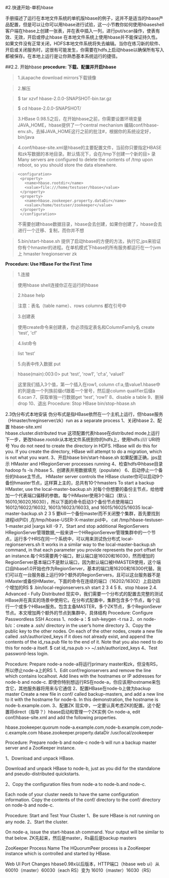 #2.快速开始-单机hbase

手册描述了运行在本地文件系统的单机版hbase的例子，这并不是适当的hbase产品配置，但是可以让你可以用hbase进行试验，这一小节教你如何使用hbaseshell客户端在hbase上创建一张表，并在表中插入一列，进行put/scan操作，使表有效、无效，开启或停止hbase
在本地文件系统上使用hbase并不能保证持久性。如果文件没有正常关闭，HDFS本地文件系统将失去编辑。当你在练习新的软件、开启或关闭服务时，这很有可能发生，你需要在hdfs上启动hbase以确保所有写入都被保存。在本地上运行是让你熟悉基本系统运行的捷径。

##2.2. 开始hbase
**procedure: 下载、配置并开启hbase**

> 1.从apache download mirrors下载镜像

> 2.解压

>    $ tar xzvf hbase-2.0.0-SNAPSHOT-bin.tar.gz

>    $ cd hbase-2.0.0-SNAPSHOT/

> 3.HBase 0.98.5之后，在开始hbase之前，你需要设置环境变量JAVA_HOME，hbase提供了一个central mechanism 
> 编辑conf/hbase-env.sh，去掉JAVA_HOME这行之前的批注#，根据你的系统设定好，bin/java

> 4.conf/hbase-site.xml是hbase的主要配置文件，当前你只要指定HBASE和zk写数据的本地目录。默认情况下，会在/tmp下创建一个新的目> 录 Many servers are configured to delete the contents of /tmp upon reboot, so you should store the data elsewhere.

>     <configuration>
>      <property>
>        <name>hbase.rootdir</name>
>        <value>file:///home/testuser/hbase</value>
>      </property>
>      <property>
>        <name>hbase.zookeeper.property.dataDir</name>
>        <value>/home/testuser/zookeeper</value>
>      </property>
>      </configuration>
>  不需要创建hbase数据目录，hbase会去创建，如果你创建了，hbase会去进行一个迁移、复制，而你并不想

> 5.bin/start-hbase.sh 提供了启动hbase的方便的方法，执行它,jps来验证你有个hmaster的进程。在单机模式下hbase的所有服务都运行在一个jvm上 hmaster hregionserver zk

**Procedure: Use HBase For the First Time**

> 1.连接

>  使用hbase shell连接你正在运行的hbase

> 2.hbase help

> 注意：表名（table name）、rows columns 都在引号中

> 3.创建表
    
> 使用create命令来创建表，你必须指定表名和ColumnFamily名 create 'test', 'cf'

> 4.list命令

> list ‘test’

> 5.向表中传入数据  put

> hbase(main):003:0> put 'test', 'row1', 'cf:a', 'value1'

> 这里我们插入3个值，第一个插入在row1, column cf:a,值value1.hbase中的列是由一个列族前缀cf跟着一个冒号，然后是column qualifier后缀a
>6.scan
7、获取单独一行数据get 'test', 'row1'
8、disable a table
9、删掉drop
10、退出
Procedure: Stop HBase
bin/stop-hbase.sh

2.3伪分布式本地安装
伪分布式是指HBase依然在一个主机上运行，但hbase服务（Hmaster/hreginserver/zk）run as a separate process
1、关闭hbase
2、配置
hbase-site.xml   
<property>
  <name>hbase.cluster.distributed</name>
  <value>true</value>
</property>
这项配置代表hbase在distributed mode上运行
下一步，更改hbase.rootdir从本地文件系统到你的hdfs上，使用hdfs://// URI符号 You do not need to create the directory in HDFS. HBase will do this for you. If you create the directory, HBase will attempt to do a migration, which is not what you want.
3、开启hbase
bin/start-hbase.sh  如果配置正确，jps显示 HMaster and HRegionServer processes running
4、检查hdfs中hbase目录
hadoop fs -ls /hbase
5、创建表并用数据填充（populate）
6、启动停止一个备份的hbase主节点。
 HMaster server controls the HBase cluster你可以启动9个备份hmaster节点，这样算上主的，总共有10个hmasters  To start a backup HMaster, use the local-master-backup.sh 对每个你想要的备份主节点，给他增加一个代表端口偏移的参数。每个HMaster使用3个端口（默认：16010,16020,16030），所以下面的命令启动3个备份节点使用端口16012/16022/16032, 16013/16023/16033, and 16015/16025/16035
 local-master-backup.sh 2 3 5
 要kill一个备份master而不关闭整个集群，首先要找到进程id(PID) ,在/tmp/hbase-USER-X-master.pid中，
 cat /tmp/hbase-testuser-1-master.pid |xargs kill -9
 7、Start and stop additional RegionServers
 HRegionServer管理数据,一般来讲一个HRegionSerever管理集群中的一个节点，运行多个HRS在同一个系统中，可以用来测试伪分布式
 local-regionservers.sh It works in a similar way to the local-master-backup.sh command, in that each parameter you provide represents the port offset for an instance.每个RS需要两个端口，默认端口是16020和16030，然而增加的RegionServer基本端口不是默认端口，因为默认端口被HMASTER使用，这个端口自hbase1.0开始也作为RegionServer，基本的端口用16200和16300代替。我们可以在一台服务器上运行99个额外的RegionServers，且可以这台服务器不是HMaster或备份HMaster。下面的命令在连续的端口（16202/16302）上启动四个增加的RS
 $ .bin/local-regionservers.sh start 2 3 4 5
 8、stop hbase
2.4. Advanced - Fully Distributed
现实中，我们需要一个分布式的配置去完整的测试HBase并在真实的场景中使用它。在分布式配置中，集群包含多个节点，每个运行一个或多个HBase服务。包含主备MASTER，多个ZK节点，多个RegionSever节点。本文增加两个额外的节点到集群中，具体结构
Procedure: Configure Passwordless SSH Access
1、node-a：$ ssh-keygen -t rsa
2、on node-b/c：create a .ssh/ directory in the user’s home directory
3、Copy the public key to the other nodes. On each of the other nodes, create a new file called .ssh/authorized_keys if it does not already exist, and append the contents of the id_rsa.pub file to the end of it. Note that you also need to do this for node-a itself.
$ cat id_rsa.pub >> ~/.ssh/authorized_keys
4、Test password-less login.

Procedure: Prepare node-a
node-a将运行primary master和zk，但没有RS，所以停止node-a上的RS
1、Edit conf/regionservers and remove the line which contains localhost. Add lines with the hostnames or IP addresses for node-b and node-c.
即使你特别想运行RS在node-a，你应该用hostname来包含它，其他服务器将用来与它通信
2、配置HBase在node-b上做为backup master
Create a new file in conf/ called backup-masters, and add a new line to it with the hostname for node-b. In this demonstration, the hostname is node-b.example.com.
3、配置ZK
现实中，一定要认真考虑ZK的配置。这个配置将direct（指导？）hbase启动和管理一个ZK实例
On node-a, edit conf/hbase-site.xml and add the following properties.

<property>
  <name>hbase.zookeeper.quorum</name>
  <value>node-a.example.com,node-b.example.com,node-c.example.com</value>
</property>
<property>
  <name>hbase.zookeeper.property.dataDir</name>
  <value>/usr/local/zookeeper</value>
</property>

Procedure: Prepare node-b and node-c
node-b will run a backup master server and a ZooKeeper instance.

1、Download and unpack HBase.

Download and unpack HBase to node-b, just as you did for the standalone and pseudo-distributed quickstarts.

2、Copy the configuration files from node-a to node-b.and node-c.

Each node of your cluster needs to have the same configuration information. Copy the contents of the conf/ directory to the conf/ directory on node-b and node-c.

Procedure: Start and Test Your Cluster
1、Be sure HBase is not running on any node.
2、Start the cluster.

On node-a, issue the start-hbase.sh command. Your output will be similar to that below.
ZK先起来，然后是master，Rs最后是backup masters

ZooKeeper Process Name
The HQuorumPeer process is a ZooKeeper instance which is controlled and started by HBase. 

Web UI Port Changes
hbase0.98x以后版本，HTTP端口（hbase web ui）从60010（master）60030（each RS）变为 16010（master）16030（RS）
